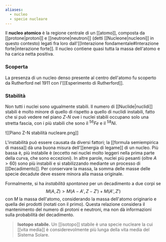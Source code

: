 ```yaml
---
aliases:
  - nucleo
  - specie nucleare
---
```

Il **nucleo atomico** è la regione centrale di un [[atomo]], composta da [[protone|protoni]] e [[neutrone|neutroni]] (detti [[Nucleone|nucleoni]] in questo contesto) legati fra loro dall'[[Interazione fondamentale#Interazione forte|interazione forte]]. Il nucleo contiene quasi tutta la massa dell'atomo e ha carica netta positiva.
### Scoperta
La presenza di un nucleo denso presente al centro dell'atomo fu scoperto da Rutherford nel 1911 con l'[[Esperimento di Rutherford]].
### Stabilità
Non tutti i nuclei sono ugualmente stabili. Il numero di [[Nuclide|nuclidi]] stabili è molto minore di quello di rispetto a quello di nuclidi instabili, fatto che si può vedere nel piano $Z$-$N$ ove i nuclei stabili occupano solo una stretta fascia, con i più stabili che sono il $^{56}Fe$ e il $^{58}Ni$.

![[Piano Z-N stabilità nucleare.png]]

L'instabilità può essere causata da diversi fattori; la [[formula semiempirica di massa]] dà una buona misura dell'[[energia di legame]] di un nucleo. Più bassa è, più instabile è (eccetto nei nuclei molto leggeri nella prima parte della curva, che sono eccezioni). In altre parole, nuclei più pesanti (oltre $A>60$) sono più instabili e si stabilizzando mediante un processo di [[Decadimento]]. Per conservare la massa, la somma delle masse delle specie decadute deve essere minora alla massa originale.

Formalmente, si ha *instabilità spontanea* per un decadimento a due corpi se
$$M(A,Z)>M(A-A',Z-Z')+M(A',Z')$$
con $M$ la massa dell'atomo, considerando la massa dell'atomo originario e quella dei prodotti (notati con il primo). Questa relazione considera il mantenimento del numero di protoni e neutroni, ma non dà informazioni sulla probabilità del decadimento.

> **Isotopo stabile.** Un [[isotopo]] stabile è una specie nucleare la cui [[vita media]] è considerevolmente più lunga della vita media del Sistema Solare.